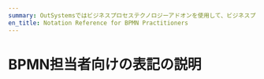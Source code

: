 ```yaml
---
summary: OutSystemsではビジネスプロセステクノロジーアドオンを使用して、ビジネスプロセスを設計・実行できます。この記事では、現在BPMNを使用してプロセスのモデリングを行っている担当者向けに、プロセスモデリングで使用する表記について説明します。
en_title: Notation Reference for BPMN Practitioners
---
```


# BPMN担当者向けの表記の説明
